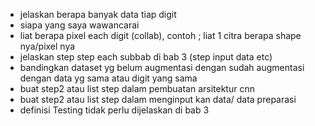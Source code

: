 - jelaskan berapa banyak data tiap digit 
- siapa yang saya wawancarai
- liat berapa pixel each digit (collab), contoh ; liat 1 citra berapa shape nya/pixel nya
- jelaskan step step each subbab di bab 3 (step input data etc)
- bandingkan dataset yg belum augmentasi dengan sudah augmentasi dengan data yg sama atau digit yang sama
- buat step2 atau list step dalam pembuatan arsitektur cnn
- buat step2 atau list step dalam menginput kan data/ data preparasi
- definisi Testing tidak perlu dijelaskan di bab 3